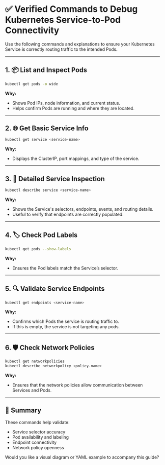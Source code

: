 # ✅ Verified Commands to Debug Kubernetes Service-to-Pod Connectivity

Use the following commands and explanations to ensure your Kubernetes Service is correctly routing traffic to the intended Pods.

---

## 1. 📦 List and Inspect Pods

```bash
kubectl get pods -o wide
```

**Why:**

* Shows Pod IPs, node information, and current status.
* Helps confirm Pods are running and where they are located.

---

## 2. 🌐 Get Basic Service Info

```bash
kubectl get service <service-name>
```

**Why:**

* Displays the ClusterIP, port mappings, and type of the service.

---

## 3. 📝 Detailed Service Inspection

```bash
kubectl describe service <service-name>
```

**Why:**

* Shows the Service's selectors, endpoints, events, and routing details.
* Useful to verify that endpoints are correctly populated.

---

## 4. 🏷️ Check Pod Labels

```bash
kubectl get pods --show-labels
```

**Why:**

* Ensures the Pod labels match the Service’s selector.

---

## 5. 🔍 Validate Service Endpoints

```bash
kubectl get endpoints <service-name>
```

**Why:**

* Confirms which Pods the service is routing traffic to.
* If this is empty, the service is not targeting any pods.

---

## 6. 🛡️ Check Network Policies

```bash
kubectl get networkpolicies
kubectl describe networkpolicy <policy-name>
```

**Why:**

* Ensures that the network policies allow communication between Services and Pods.

---

## 🧠 Summary

These commands help validate:

* Service selector accuracy
* Pod availability and labeling
* Endpoint connectivity
* Network policy openness

Would you like a visual diagram or YAML example to accompany this guide?
